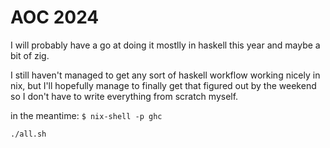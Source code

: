 AOC 2024
========

I will probably have a go at doing it mostlly in haskell this year and maybe a bit of zig.

I still haven't managed to get any sort of haskell workflow working nicely in nix, but I'll hopefully manage to finally get that figured out by the weekend so I don't have to write everything from scratch myself.

in the meantime:
`$ nix-shell -p ghc`

`./all.sh`
